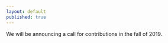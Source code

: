 ```yaml
---
layout: default
published: true
---
```

  
<!-- The SEN symposium invites all software engineering researchers in the -->
<!-- Netherlands to contribute to the program. Contributions can be in the -->
<!-- form of a poster and/or an “elevator pitch” presentation. Admission -->
<!-- will be based on the evaluation of one-page abstracts describing the -->
<!-- contribution. -->

<!-- ### Pitch Presentations: -->

<!-- The SEN Symposium offers researchers the opportunity to give a short -->
<!-- presentation of their work as an elevator pitch. The name “elevator -->
<!-- pitch” reflects the idea that it should be possible to deliver a -->
<!-- summary of your work in the time span of an elevator ride, or -->
<!-- approximately thirty seconds to five minutes. We aim to accept high -->
<!-- quality short pitches by both junior researchers (PhD students and -->
<!-- postdocs; 3-6 minutes) and senior researchers (>postdoc; 5-8 minutes). -->

<!-- ### Posters: -->

<!-- Instead or in addition to pitch presentations, researchers can present -->
<!-- their work on posters that will be on display during the whole day. -->

<!-- ### Abstract Submission: -->

<!-- Please submit your pitch/poster proposal in one page (500 words max) -->
<!-- in PDF format. Proposals must include topic, novelty, and presenter -->
<!-- information (name, affiliation, short CV or link to web page with the -->
<!-- information, name of supervisor for PhD students). Please submit your -->
<!-- proposals to <a -->
<!-- href="https://easychair.org/conferences/?conf=sensym2019">SENSym2019 -->
<!-- on easyChair</a>. -->

<!-- ### Important Dates: -->
<!-- **Submission Deadline(extended)**: January 18, 2019, midnight CET -->

<!-- **Notification**: January 21, 2019 -->

We will be announcing a call for contributions in the fall of 2019.
